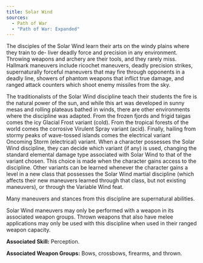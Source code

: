 ```yaml
---
title: Solar Wind
sources:
  - Path of War
  - "Path of War: Expanded"
---
```


The disciples of the Solar Wind learn their arts on the windy plains where they train to de- liver deadly force and precision in any environment. Throwing weapons and archery are their tools, and they rarely miss. Hallmark maneuvers include ricochet maneuvers, deadly precision strikes, supernaturally forceful maneuvers that may fire through opponents in a deadly line, showers of phantom weapons that inflict true damage, and ranged attack counters which shoot enemy missiles from the sky.

The traditionalists of the Solar Wind discipline teach their students the fire is the natural power of the sun, and while this art was developed in sunny mesas and rolling plateaus bathed in winds, there are other environments where the discipline was adapted. From the frozen fjords and frigid taigas comes the icy Glacial Frost variant (cold). From the tropical forests of the world comes the corrosive Virulent Spray variant (acid). Finally, hailing from stormy peaks of wave-tossed islands comes the electrical variant Oncoming Storm (electrical) variant. When a character possesses the Solar Wind discipline, they can decide which variant (if any) is used, changing the standard elemental damage type associated with Solar Wind to that of the variant chosen. This choice is made when the character gains access to the discipline. Other variants can be learned whenever the character gains a level in a new class that possesses the Solar Wind martial discipline (which affects their new maneuvers learned through that class, but not existing maneuvers), or through the Variable Wind feat.

Many maneuvers and stances from this discipline are supernatural abilities.

Solar Wind maneuvers may only be performed with a weapon in its associated weapon groups. Thrown weapons that also have melee applications may only be used with this discipline when used in their ranged weapon capacity.

**Associated Skill:** Perception.

**Associated Weapon Groups:** Bows, crossbows, firearms, and thrown.
